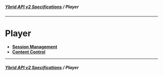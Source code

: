 ##### [**Ybrid API v2 Specifications**](../) / Player
---

# Player

+ [**Session Management**](session-management)
+ [**Content Control**](content-control)


---
##### [**Ybrid API v2 Specifications**](../) / Player
